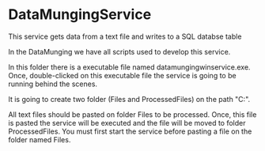 # DataMungingService
This service gets data from a text file and writes to a SQL databse table 

In the DataMunging we have all scripts used to develop this service.

In this folder there is a executable file named datamungingwinservice.exe.
Once, double-clicked on this executable file the service is going to be running behind the scenes.

It is going to create two folder (Files and ProcessedFiles) on the path "C:\".

All text files should be pasted on folder Files to be processed. Once, this file is pasted 
the service will be executed and the file will be moved to folder ProcessedFiles. 
You must first start the service before pasting a file on the folder named Files.
